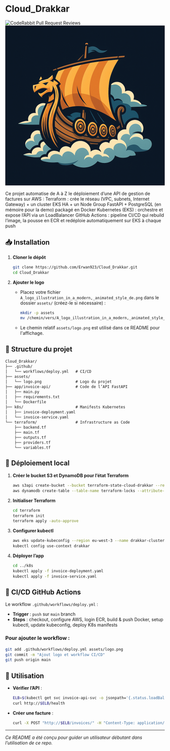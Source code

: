 # Cloud\_Drakkar
![CodeRabbit Pull Request Reviews](https://img.shields.io/coderabbit/prs/github/Erwan923/Cloud_Drakkar?utm_source=oss&utm_medium=github&utm_campaign=Erwan923%2FCloud_Drakkar&labelColor=171717&color=FF570A&link=https%3A%2F%2Fcoderabbit.ai&label=CodeRabbit+Reviews)
![Drakkar Logo](assets/logo.png)

Ce projet automatise de A à Z le déploiement d’une API de gestion de factures sur AWS :
Terraform : crée le réseau (VPC, subnets, Internet Gateway) + un cluster EKS HA + un Node Group
FastAPI + PostgreSQL (en mémoire pour la demo) packagé en Docker
Kubernetes (EKS) : orchestre et expose l’API via un LoadBalancer
GitHub Actions : pipeline CI/CD qui rebuild l’image, la pousse en ECR et redéploie automatiquement sur EKS à chaque push

## 📥 Installation

1. **Cloner le dépôt**

   ```bash
   git clone https://github.com/Erwan923/Cloud_Drakkar.git
   cd Cloud_Drakkar
   ```

2. **Ajouter le logo**

   * Placez votre fichier `A_logo_illustration_in_a_modern,_animated_style_de.png` dans le dossier `assets/` (créez-le si nécessaire) :

     ```bash
     mkdir -p assets
     mv /chemin/vers/A_logo_illustration_in_a_modern,_animated_style_de.png assets/logo.png
     ```
   * Le chemin relatif `assets/logo.png` est utilisé dans ce README pour l'affichage.

## 🔧 Structure du projet

```
Cloud_Drakkar/
├── .github/
│   └── workflows/deploy.yml   # CI/CD
├── assets/
│   └── logo.png               # Logo du projet
├── app/invoice-api/           # Code de l’API FastAPI
│   ├── main.py
│   ├── requirements.txt
│   └── Dockerfile
├── k8s/                       # Manifests Kubernetes
│   ├── invoice-deployment.yaml
│   └── invoice-service.yaml
└── terraform/                 # Infrastructure as Code
    ├── backend.tf
    ├── main.tf
    ├── outputs.tf
    ├── providers.tf
    └── variables.tf
```

## 🚀 Déploiement local

1. **Créer le bucket S3 et DynamoDB pour l’état Terraform**

   ```bash
   aws s3api create-bucket --bucket terraform-state-cloud-drakkar --region eu-west-3 --create-bucket-configuration LocationConstraint=eu-west-3
   aws dynamodb create-table --table-name terraform-locks --attribute-definitions AttributeName=LockID,AttributeType=S --key-schema AttributeName=LockID,KeyType=HASH --billing-mode PAY_PER_REQUEST --region eu-west-3
   ```

2. **Initialiser Terraform**

   ```bash
   cd terraform
   terraform init
   terraform apply -auto-approve
   ```

3. **Configurer kubectl**

   ```bash
   aws eks update-kubeconfig --region eu-west-3 --name drakkar-cluster --alias drakkar
   kubectl config use-context drakkar
   ```

4. **Déployer l’app**

   ```bash
   cd ../k8s
   kubectl apply -f invoice-deployment.yaml
   kubectl apply -f invoice-service.yaml
   ```

## 🎯 CI/CD GitHub Actions

Le workflow `.github/workflows/deploy.yml` :

* **Trigger** : `push` sur `main` branch
* **Steps** : checkout, configure AWS, login ECR, build & push Docker, setup kubectl, update kubeconfig, deploy K8s manifests

### Pour ajouter le workflow :

```bash
git add .github/workflows/deploy.yml assets/logo.png
git commit -m "Ajout logo et workflow CI/CD"
git push origin main
```

## 📖 Utilisation

* **Vérifier l’API** :

  ```bash
  ELB=$(kubectl get svc invoice-api-svc -o jsonpath='{.status.loadBalancer.ingress[0].hostname}')
  curl http://$ELB/health
  ```
* **Créer une facture** :

  ```bash
  curl -X POST "http://$ELB/invoices/" -H "Content-Type: application/json" -d '{"id":1,"amount":123.45,"description":"Test"}'
  ```

---

*Ce README a été conçu pour guider un utilisateur débutant dans l’utilisation de ce repo.*
